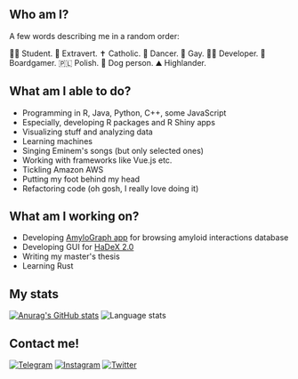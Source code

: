## Who am I?

A few words describing me in a random order:

🧑‍🎓 Student.
👐 Extravert.
✝️ Catholic.
💃 Dancer.
🌈 Gay.
👨‍💻 Developer.
🎲 Boardgamer.
🇵🇱 Polish.
🐶 Dog person.
⛰ Highlander.

## What am I able to do?

- Programming in R, Java, Python, C++, some JavaScript
- Especially, developing R packages and R Shiny apps
- Visualizing stuff and analyzing data
- Learning machines
- Singing Eminem's songs (but only selected ones)
- Working with frameworks like Vue.js etc.
- Tickling Amazon AWS
- Putting my foot behind my head
- Refactoring code (oh gosh, I really love doing it)

## What am I working on?

- Developing [AmyloGraph app](https://amylograph.com/) for browsing amyloid interactions database
- Developing GUI for [HaDeX 2.0](https://github.com/hadexversum/HaDeX) 
- Writing my master's thesis
- Learning Rust

## My stats

 [![Anurag's GitHub stats](https://github-readme-stats.vercel.app/api?username=DominikRafacz&theme=radical)](https://github.com/anuraghazra/github-readme-stats)
 ![Language stats](https://github-readme-stats.vercel.app/api/top-langs/?username=DominikRafacz)


## Contact me!
[![Telegram](https://img.shields.io/badge/Telegram-2CA5E0?style=for-the-badge&logo=telegram&logoColor=white)](https://t.me/dominiqr)
[![Instagram](https://img.shields.io/badge/Instagram-E4405F?style=for-the-badge&logo=instagram&logoColor=white)](https://www.instagram.com/dominikrafacz/)
[![Twitter](https://img.shields.io/badge/Twitter-1DA1F2?style=for-the-badge&logo=twitter&logoColor=white)](https://twitter.com/dominikrafacz)
